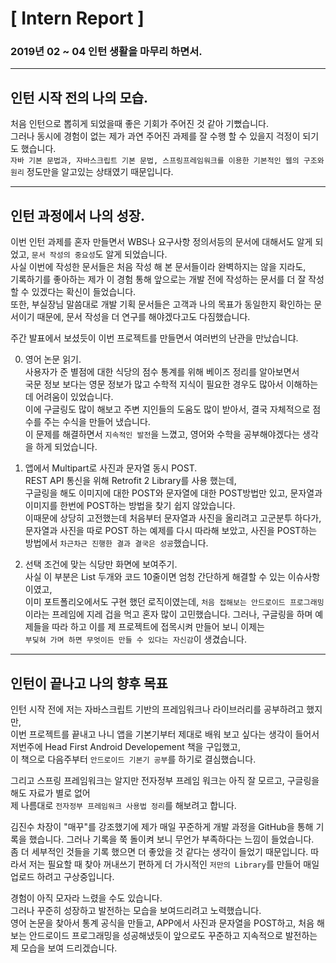 # **[ Intern Report ]**
### 2019년 02 ~ 04 인턴 생활을 마무리 하면서.

- - -
## **인턴 시작 전의 나의 모습.**

처음 인턴으로 뽑히게 되었을때 좋은 기회가 주어진 것 같아 기뻤습니다.  
그러나 동시에 경험이 없는 제가 과연 주어진 과제를 잘 수행 할 수 있을지 걱정이 되기도 했습니다.  
`자바 기본 문법과, 자바스크립트 기본 문법, 스프링프레임워크를 이용한 기본적인 웹의 구조와 원리` 정도만을 알고있는 상태였기 때문입니다.

- - -
## **인턴 과정에서 나의 성장.**

이번 인턴 과제를 혼자 만들면서 WBS나 요구사항 정의서등의 문서에 대해서도 알게 되었고, `문서 작성의 중요성`도 알게 되었습니다.  
사실 이번에 작성한 문서들은 처음 작성 해 본 문서들이라 완벽하지는 않을 지라도,  
기록하기를 좋아하는 제가 이 경험 통해 앞으로는 개발 전에 작성하는 문서를 더 잘 작성 할 수 있겠다는 확신이 들었습니다.  
또한, 부실장님 말씀대로 개발 기획 문서들은 고객과 나의 목표가 동일한지 확인하는 문서이기 때문에, 문서 작성을 더 연구를 해야겠다고도 다짐했습니다.  
  
주간 발표에서 보셨듯이 이번 프로젝트를 만들면서 여러번의 난관을 만났습니댜.

0. 영어 논문 읽기.  
사용자가 준 별점에 대한 식당의 점수 통계를 위해 베이즈 정리를 알아보면서  
국문 정보 보다는 영문 정보가 많고 수학적 지식이 필요한 경우도 많아서 이해하는데 어려움이 있었습니다.  
이에 구글링도 많이 해보고 주변 지인들의 도움도 많이 받아서, 결국 자체적으로 점수를 주는 수식을 만들어 냈습니다.  
이 문제를 해결하면서 `지속적인 발전`을 느꼈고, 영어와 수학을 공부해야겠다는 생각을 하게 되었습니다.  

1. 앱에서 Multipart로 사진과 문자열 동시 POST.  
REST API 통신을 위해 Retrofit 2 Library를 사용 했는데,  
구글링을 해도 이미지에 대한 POST와 문자열에 대한 POST방법만 있고, 문자열과 이미지를 한번에 POST하는 방법을 찾기 쉽지 않았습니다.  
이때문에 상당히 고전했는데 처음부터 문자열과 사진을 올리려고 고군분투 하다가,  
문자열과 사진을 따로 POST 하는 예제를 다시 따라해 보았고, 사진을 POST하는 방법에서 `차근차근 진행한 결과 결국은 성공`했습니다.

2. 선택 조건에 맞는 식당만 화면에 보여주기.  
사실 이 부분은 List 두개와 코드 10줄이면 엄청 간단하게 해결할 수 있는 이슈사항이였고,   
이미 포트폴리오에서도 구현 했던 로직이였는데, `처음 접해보는 안드로이드 프로그래밍`이라는 프레임에 지레 겁을 먹고 혼자 많이 고민했습니다.
그러나, 구글링을 하며 예제들을 따라 하고 이를 제 프로젝트에 접목시켜 만들어 보니 이제는  
`부딪혀 가며 하면 무엇이든 만들 수 있다는 자신감`이 생겼습니다.  

- - -
## **인턴이 끝나고 나의 향후 목표**

인턴 시작 전에 저는 자바스크립트 기반의 프레임워크나 라이브러리를 공부하려고 했지만,  
이번 프로젝트를 끝내고 나니 앱을 기본기부터 제대로 배워 보고 싶다는 생각이 들어서 저번주에 Head First Android Developement 책을 구입했고,  
이 책으로 다음주부터 `안드로이드 기본기 공부`를 하기로 결심했습니다.  

그리고 스프링 프레임워크는 알지만 전자정부 프레임 워크는 아직 잘 모르고, 구글링을 해도 자료가 별로 없어  
제 나름대로 `전자정부 프레임워크 사용법 정리`를 해보려고 합니다.

김진수 차장이 "매꾸"를 강조했기에 제가 매일 꾸준하게 개발 과정을 GitHub을 통해 기록을 했습니다.
그러나 기록을 쭉 돌이켜 보니 무언가 부족하다는 느낌이 들었습니다.  
좀 더 세부적인 것들을 기록 했으면 더 좋았을 것 같다는 생각이 들었기 때문입니다.
따라서 저는 필요할 때 찾아 꺼내쓰기 편하게 더 가시적인 `저만의 Library`를 만들어 매일 업로드 하려고 구상중입니다.

경험이 아직 모자라 느렸을 수도 있습니다.  
그러나 꾸준히 성장하고 발전하는 모습을 보여드리려고 노력했습니다.  
영어 논문을 찾아서 통계 공식을 만들고, APP에서 사진과 문자열을 POST하고, 처음 해보는 안드로이드 프로그래밍을 성공해냈듯이
앞으로도 꾸준하고 지속적으로 발전하는 제 모습을 보여 드리겠습니다.